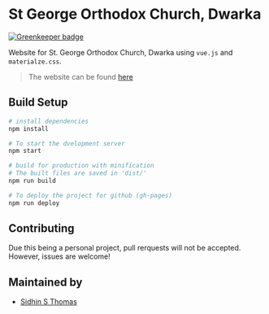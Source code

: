 # St George Orthodox Church, Dwarka

[![Greenkeeper badge](https://badges.greenkeeper.io/ParadoxZero/church.svg)](https://greenkeeper.io/)

Website for St. George Orthodox Church, Dwarka using `vue.js` and `materialze.css`.

> The website can be found [here](http://sidhin.in/church)

## Build Setup

``` bash
# install dependencies
npm install

# To start the dvelopment server
npm start

# build for production with minification
# The built files are saved in 'dist/'
npm run build

# To deploy the project for github (gh-pages)
npm run deploy
```

## Contributing

Due this being a personal project, pull rerquests will not be accepted. However, issues are welcome!

## Maintained by

- [Sidhin S Thomas](http://sidhin.in)